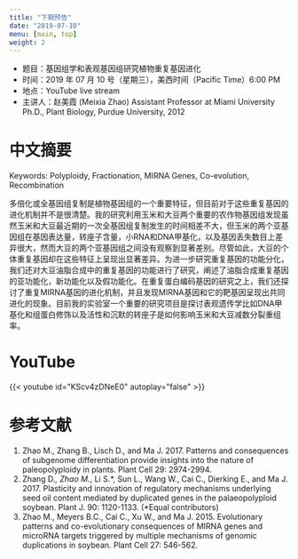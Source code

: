 ```yaml
---
title: "下期预告"
date: "2019-07-10"
menu: [main, top]
weight: 2
---
```



- 题目：基因组学和表观基因组研究植物重复基因进化
- 时间：2019 年 07 月 10 号（星期三），美西时间（Pacific Time）6:00 PM
- 地点：YouTube live stream
- 主讲人：赵美霞 (Meixia Zhao) Assistant Professor at Miami University Ph.D., Plant Biology, Purdue University, 2012



# 中文摘要

Keywords: Polyploidy, Fractionation, MIRNA Genes, Co-evolution, Recombination

多倍化或全基因组复制是植物基因组的一个重要特征，但目前对于这些重复基因的进化机制并不是很清楚。我的研究利用玉米和大豆两个重要的农作物基因组发现虽然玉米和大豆最近期的一次全基因组复制发生的时间相差不大，但玉米的两个亚基因组在基因表达量，转座子含量，小RNA和DNA甲基化，以及基因丢失数目上差异很大，然而大豆的两个亚基因组之间没有观察到显著差别。尽管如此，大豆的个体重复基因却在这些特征上呈现出显著差异。为进一步研究重复基因的功能分化，我们还对大豆油脂合成中的重复基因的功能进行了研究，阐述了油脂合成重复基因的亚功能化，新功能化以及假功能化。在重复蛋白编码基因的研究之上，我们还探讨了重复MIRNA基因的进化机制，并且发现MIRNA基因和它的靶基因呈现出共同进化的现象。目前我的实验室一个重要的研究项目是探讨表观遗传学比如DNA甲基化和组蛋白修饰以及活性和沉默的转座子是如何影响玉米和大豆减数分裂重组率。

# YouTube


{{< youtube id="KScv4zDNeE0" autoplay="false" >}}



# 参考文献
1. Zhao M., Zhang B., Lisch D., and Ma J. 2017. Patterns and consequences of subgenome differentiation provide insights into the nature of paleopolyploidy in plants. Plant Cell 29: 2974-2994. 
2. Zhang D.*, Zhao M.*, Li S.*, Sun L., Wang W., Cai C., Dierking E., and Ma J. 2017. Plasticity and innovation of regulatory mechanisms underlying seed oil content mediated by duplicated genes in the palaeopolyploid soybean. Plant J. 90: 1120-1133. (*Equal contributors)
3. Zhao M., Meyers B.C., Cai C., Xu W., and Ma J. 2015. Evolutionary patterns and co-evolutionary consequences of MIRNA genes and microRNA targets triggered by multiple mechanisms of genomic duplications in soybean. Plant Cell 27: 546-562. 




